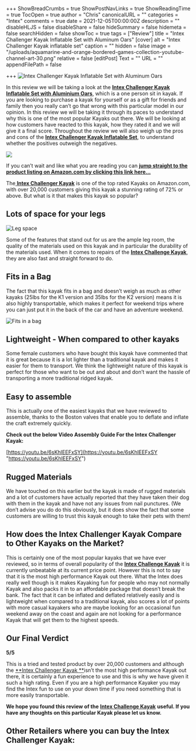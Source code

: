 +++
ShowBreadCrumbs = true
ShowPostNavLinks = true
ShowReadingTime = true
TocOpen = true
author = "Chris"
canonicalURL = ""
categories = "Intex"
comments = true
date = 2021-12-05T00:00:00Z
description = ""
disableHLJS = false
disableShare = false
hideSummary = false
hidemeta = false
searchHidden = false
showToc = true
tags = ["Review"]
title = "Intex Challenger Kayak Inflatable Set with Aluminum Oars"
[cover]
alt = "Intex Challenger Kayak inflatable set"
caption = ""
hidden = false
image = "/uploads/aquamarine-and-orange-bordered-games-collection-youtube-channel-art-30.png"
relative = false
[editPost]
Text = ""
URL = ""
appendFilePath = false

+++
![Intex Challenger Kayak Inflatable Set with Aluminum Oars](https://m.media-amazon.com/images/I/81YZevt3C2L._AC_SX679_.jpg)

In this review we will be taking a look at the [**Intex Challenger Kayak Inflatable Set with Aluminium Oars**](#), which is a one person sit in kayak.  If you are looking to purchase a kayak for yourself or as a gift for friends and family then you really can’t go that wrong with this particular model in our opinion.  In this review we will be taking it through its paces to understand why this is one of the most popular Kayaks out there.  We will be looking at how customers have reacted to this kayak, how they rated it and we will give it a final score.  Throughout the review we will also weigh up the pros and cons of the [**Intex Challenger Kayak Inflatable Set**](#), to understand whether the positives outweigh the negatives.

![](/uploads/c1173479-852d-45ad-8a1c-7ecb493b7aa8.jpeg)

If you can’t wait and like what you are reading you can [**jump straight to the product listing on Amazon.com by clicking this link here…**](#)

The[ **Intex Challenger Kayak**](#) is one of the top rated Kayaks on Amazon.com, with over 20,000 customers  giving this kayak a stunning rating of 72% or above.  But what is it that makes this kayak so popular?

## Lots of space for your legs

![Leg space](/uploads/25d537fd-96ea-4963-8700-ff384398c1b6.jpeg "Leg space")

Some of the features that stand out for us are the ample leg room, the quality of the materials used on this kayak and in particular the durability of the materials used.  When it comes to repairs of the [**Intex Challenge Kayak**](#), they are also fast and straight forward to do.

## Fits in a Bag

The fact that this kayak fits in a bag and doesn’t weigh as much as other kayaks (25lbs for the K1 version and 35lbs for the K2 version) means it is also highly transportable, which makes it perfect for weekend trips where you can just put it in the back of the car and have an adventure weekend.

![Fits in a bag](/uploads/e9b47c43-28f1-4ed7-a00f-210bda96bc4e.jpeg "Fits in a bag")

## Lightweight - When compared to other kayaks

Some female customers who have bought this kayak have commented that it is great because it is a lot lighter than a traditional kayak and makes it easier for them to transport.  We think the lightweight nature of this kayak is perfect for those who want to be out and about and don’t want the hassle of transporting a more traditional ridged kayak.

## Easy to assemble

This is actually one of the easiest kayaks that we have reviewed to assemble, thanks to the Boston valves that enable you to deflate and inflate the craft extremely quickly.

**Check out the below Video Assembly Guide For the Intex Challenger Kayak:**

[https://youtu.be/6sKhIEEFxSY](https://youtu.be/6sKhIEEFxSY "https://youtu.be/6sKhIEEFxSY")

## Rugged Materials

We have touched on this earlier but the kayak is made of rugged materials and a lot of customers have actually reported that they have taken their dog with them in the kayak and have not any issues from nail punctures.  (We don’t advise you do do this obviously, but it does show the fact that some customers are willing to trust this kayak enough to take their pets with them!

## How does the Intex Challenger Kayak Compare to Other Kayaks on the Market?

This is certainly one of the most popular kayaks that we have ever reviewed, so in terms of overall popularity of the [**Intex Challenge Kayak**](#) it is currently unbeatable at its current price point.  However this is not to say that it is the most high performance Kayak out there.  What the Intex does really well though is it makes Kayaking fun for people who may not normally Kayak and also packs it in to an affordable package that doesn’t break the bank.  The fact that it can be inflated and deflated relatively easily and is lightweight when compared to a traditional kayak, also scores a lot of points with more casual kayakers who are maybe looking for an occasional fun weekend away on the coast and again are not looking for a performance Kayak that will get them to the highest speeds.

## Our Final Verdict

**5/5**

This is a tried and tested product by over 20,000 customers and although the [**Intex Challenger Kayak **](#)isn’t the most high performance Kayak out there, it is certainly a fun experience to use and this is why we have given it such a high rating.  Even if you are a high performance Kayaker you may find the Intex fun to use on your down time if you need something that is more easily transportable.

**We hope you found this review of the** [**Intex Challenge Kayak**](#) **useful.  If you have any thoughts on this particular Kayak please let us know.**

## Other Retailers where you can buy the Intex Challenger Kayak: